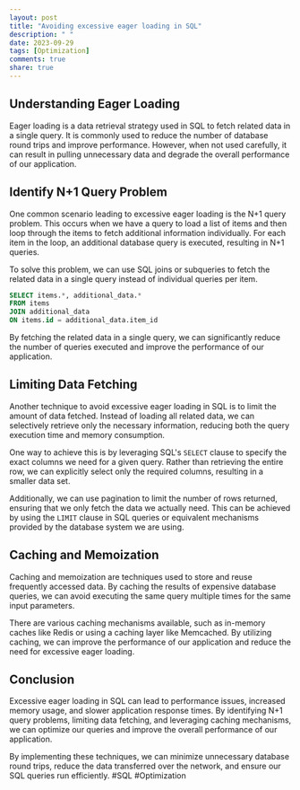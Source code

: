 ```yaml
---
layout: post
title: "Avoiding excessive eager loading in SQL"
description: " "
date: 2023-09-29
tags: [Optimization]
comments: true
share: true
---
```


## Understanding Eager Loading

Eager loading is a data retrieval strategy used in SQL to fetch related data in a single query. It is commonly used to reduce the number of database round trips and improve performance. However, when not used carefully, it can result in pulling unnecessary data and degrade the overall performance of our application.

## Identify N+1 Query Problem

One common scenario leading to excessive eager loading is the N+1 query problem. This occurs when we have a query to load a list of items and then loop through the items to fetch additional information individually. For each item in the loop, an additional database query is executed, resulting in N+1 queries.

To solve this problem, we can use SQL joins or subqueries to fetch the related data in a single query instead of individual queries per item.

```sql
SELECT items.*, additional_data.*
FROM items
JOIN additional_data
ON items.id = additional_data.item_id
```

By fetching the related data in a single query, we can significantly reduce the number of queries executed and improve the performance of our application.

## Limiting Data Fetching

Another technique to avoid excessive eager loading in SQL is to limit the amount of data fetched. Instead of loading all related data, we can selectively retrieve only the necessary information, reducing both the query execution time and memory consumption.

One way to achieve this is by leveraging SQL's `SELECT` clause to specify the exact columns we need for a given query. Rather than retrieving the entire row, we can explicitly select only the required columns, resulting in a smaller data set.

Additionally, we can use pagination to limit the number of rows returned, ensuring that we only fetch the data we actually need. This can be achieved by using the `LIMIT` clause in SQL queries or equivalent mechanisms provided by the database system we are using.

## Caching and Memoization

Caching and memoization are techniques used to store and reuse frequently accessed data. By caching the results of expensive database queries, we can avoid executing the same query multiple times for the same input parameters.

There are various caching mechanisms available, such as in-memory caches like Redis or using a caching layer like Memcached. By utilizing caching, we can improve the performance of our application and reduce the need for excessive eager loading.

## Conclusion

Excessive eager loading in SQL can lead to performance issues, increased memory usage, and slower application response times. By identifying N+1 query problems, limiting data fetching, and leveraging caching mechanisms, we can optimize our queries and improve the overall performance of our application.

By implementing these techniques, we can minimize unnecessary database round trips, reduce the data transferred over the network, and ensure our SQL queries run efficiently. #SQL #Optimization